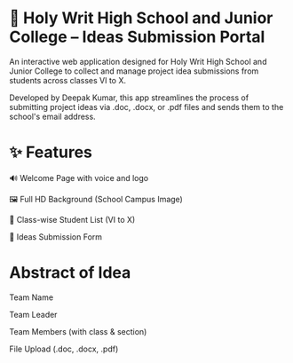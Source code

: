 # 🏫 Holy Writ High School and Junior College – Ideas Submission Portal

An interactive web application designed for Holy Writ High School and Junior College to collect and manage project idea submissions from students across classes VI to X.

Developed by Deepak Kumar, this app streamlines the process of submitting project ideas via .doc, .docx, or .pdf files and sends them to the school's email address.

# ✨ Features

🔊 Welcome Page with voice and logo

🖼️ Full HD Background (School Campus Image)

🏫 Class-wise Student List (VI to X)

📝 Ideas Submission Form

# Abstract of Idea

Team Name

Team Leader

Team Members (with class & section)

File Upload (.doc, .docx, .pdf)

